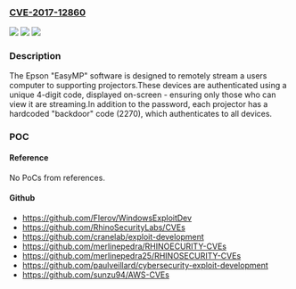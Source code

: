 ### [CVE-2017-12860](https://cve.mitre.org/cgi-bin/cvename.cgi?name=CVE-2017-12860)
![](https://img.shields.io/static/v1?label=Product&message=n%2Fa&color=blue)
![](https://img.shields.io/static/v1?label=Version&message=n%2Fa&color=blue)
![](https://img.shields.io/static/v1?label=Vulnerability&message=n%2Fa&color=brighgreen)

### Description

The Epson "EasyMP" software is designed to remotely stream a users computer to supporting projectors.These devices are authenticated using a unique 4-digit code, displayed on-screen - ensuring only those who can view it are streaming.In addition to the password, each projector has a hardcoded "backdoor" code (2270), which authenticates to all devices.

### POC

#### Reference
No PoCs from references.

#### Github
- https://github.com/Flerov/WindowsExploitDev
- https://github.com/RhinoSecurityLabs/CVEs
- https://github.com/cranelab/exploit-development
- https://github.com/merlinepedra/RHINOECURITY-CVEs
- https://github.com/merlinepedra25/RHINOSECURITY-CVEs
- https://github.com/paulveillard/cybersecurity-exploit-development
- https://github.com/sunzu94/AWS-CVEs

